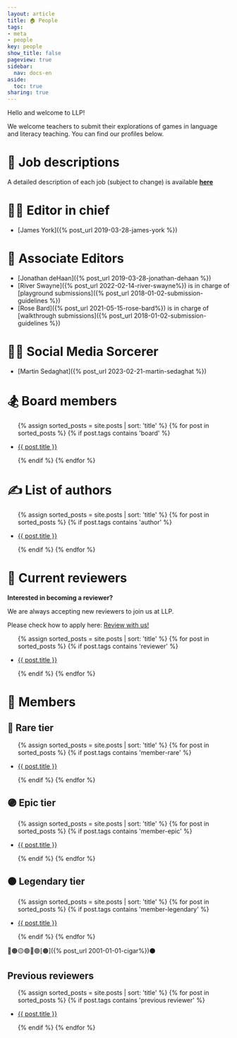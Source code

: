 ```yaml
---
layout: article
title: 🏠 People
tags:
- meta
- people
key: people
show_title: false
pageview: true
sidebar:
  nav: docs-en
aside:
  toc: true
sharing: true
---
```


Hello and welcome to LLP!

We welcome teachers to submit their explorations of games in language and literacy teaching. You can find our profiles below. 

# 🔧 Job descriptions

A detailed description of each job (subject to change) is available [**here**](https://docs.google.com/document/d/1UCw0OIGDUqQuTFG6ok1ncYwMeaMgte1ygSk6ZqqKp9k/edit?usp=sharing)

# 🕵️‍♂️ Editor in chief

* [James York]({% post_url 2019-03-28-james-york %}) 

# 🤝 Associate Editors

* [Jonathan deHaan]({% post_url 2019-03-28-jonathan-dehaan %})
* [River Swayne]({% post_url 2022-02-14-river-swayne%}) is in charge of [playground submissions]({% post_url 2018-01-02-submission-guidelines %})
* [Rose Bard]({% post_url 2021-05-15-rose-bard%}) is in charge of [walkthrough submissions]({% post_url 2018-01-02-submission-guidelines %})

# 🧙‍♂️ Social Media Sorcerer

* [Martin Sedaghat]({% post_url 2023-02-21-martin-sedaghat %})

# 🏂 Board members

<ul>
  {% assign sorted_posts = site.posts | sort: 'title' %}
  {% for post in  sorted_posts %}
  {% if post.tags contains 'board' %}
  <li>
  <a href="{{ post.url }}">
    <p>{{ post.title }}</p></a>
  </li>
  {% endif %}
  {% endfor %}
</ul>

# ✍️ List of authors

<ul>
  {% assign sorted_posts = site.posts | sort: 'title' %}
  {% for post in  sorted_posts %}
  {% if post.tags contains 'author' %}
  <li>
  <a href="{{ post.url }}">
    <p>{{ post.title }}</p></a>
  </li>
  {% endif %}
  {% endfor %}
</ul>

# 🔎 Current reviewers

**Interested in becoming a reviewer?**

We are always accepting new reviewers to join us at LLP. 

Please check how to apply here: <a class="button button--success button--rounded button--lg" href="/2018/01/04/review-with-us.html"><i class="far fa-play-circle"></i> Review with us! </a>

<ul>
  {% assign sorted_posts = site.posts | sort: 'title' %}
  {% for post in  sorted_posts %}
  {% if post.tags contains 'reviewer' %}
  <li>
  <a href="{{ post.url }}">
    <p>{{ post.title }}</p></a>
  </li>
  {% endif %}
  {% endfor %}
</ul>

# 👥 Members

<!-- ## 🟢 Uncommon tier
<ul>
  {% assign sorted_posts = site.posts | sort: 'title' %}
  {% for post in  sorted_posts %}
  {% if post.tags contains 'member-uncommon' %}
  <li>
  <a href="{{ post.url }}">
    <p>{{ post.title }}</p></a>
  </li>
  {% endif %}
  {% endfor %}
</ul> --> 

## 🔵 Rare tier
<ul>
  {% assign sorted_posts = site.posts | sort: 'title' %}
  {% for post in  sorted_posts %}
  {% if post.tags contains 'member-rare' %}
  <li>
  <a href="{{ post.url }}">
    <p>{{ post.title }}</p></a>
  </li>
  {% endif %}
  {% endfor %}
</ul>

## 🟣 Epic tier
<ul>
  {% assign sorted_posts = site.posts | sort: 'title' %}
  {% for post in  sorted_posts %}
  {% if post.tags contains 'member-epic' %}
  <li>
  <a href="{{ post.url }}">
    <p>{{ post.title }}</p></a>
  </li>
  {% endif %}
  {% endfor %}
</ul>

## 🟠 Legendary tier
<ul>
  {% assign sorted_posts = site.posts | sort: 'title' %}
  {% for post in  sorted_posts %}
  {% if post.tags contains 'member-legendary' %}
  <li>
  <a href="{{ post.url }}">
    <p>{{ post.title }}</p></a>
  </li>
  {% endif %}
  {% endfor %}
</ul>

🔴🟠🟡🟢🔵🟣[🟤]({% post_url 2001-01-01-cigar%})⚫️

## Previous reviewers
<ul>
  {% assign sorted_posts = site.posts | sort: 'title' %}
  {% for post in  sorted_posts %}
  {% if post.tags contains 'previous reviewer' %}
  <li>
  <a href="{{ post.url }}">
    <p>{{ post.title }}</p></a>
  </li>
  {% endif %}
  {% endfor %}
</ul>
